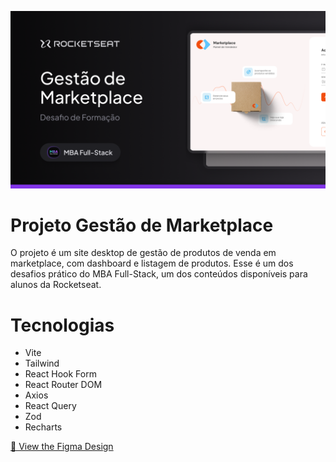 ![image](https://raw.githubusercontent.com/RodrigoAngeloValentini/mba-marketplace-frontend/refs/heads/main/docs/banner.png)

# Projeto Gestão de Marketplace

O projeto é um site desktop de gestão de produtos de venda em marketplace, com dashboard e listagem de produtos.
Esse é um dos desafios prático do MBA Full-Stack, um dos conteúdos disponíveis para alunos da Rocketseat.

# Tecnologias

- Vite
- Tailwind
- React Hook Form
- React Router DOM
- Axios
- React Query
- Zod
- Recharts

[🎨 View the Figma Design](https://www.figma.com/community/file/1405890943950015706/gestao-de-marketplace)
